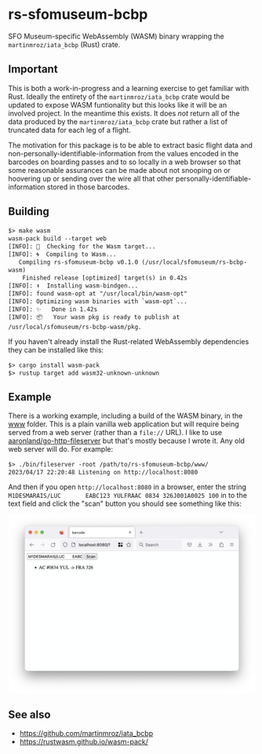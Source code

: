 # rs-sfomuseum-bcbp

SFO Museum-specific WebAssembly (WASM) binary wrapping the `martinmroz/iata_bcbp` (Rust) crate.

## Important

This is both a work-in-progress and a learning exercise to get familiar with Rust. Ideally the entirety of the `martinmroz/iata_bcbp` crate would be updated to expose WASM funtionality but this looks like it will be an involved project. In the meantime this exists. It does _not_ return all of the data produced by the `martinmroz/iata_bcbp` crate but rather a list of truncated data for each leg of a flight.

The motivation for this package is to be able to extract basic flight data and non-personally-identifiable-information from the values encoded in the barcodes on boarding passes and to so locally in a web browser so that some reasonable assurances can be made about not snooping on or hoovering up or sending over the wire all that other personally-identifiable-information stored in those barcodes. 

## Building

```
$> make wasm
wasm-pack build --target web
[INFO]: 🎯  Checking for the Wasm target...
[INFO]: 🌀  Compiling to Wasm...
   Compiling rs-sfomuseum-bcbp v0.1.0 (/usr/local/sfomuseum/rs-bcbp-wasm)
    Finished release [optimized] target(s) in 0.42s
[INFO]: ⬇️  Installing wasm-bindgen...
[INFO]: found wasm-opt at "/usr/local/bin/wasm-opt"
[INFO]: Optimizing wasm binaries with `wasm-opt`...
[INFO]: ✨   Done in 1.42s
[INFO]: 📦   Your wasm pkg is ready to publish at /usr/local/sfomuseum/rs-bcbp-wasm/pkg.
```

If you haven't already install the Rust-related WebAssembly dependencies they can be installed like this:

```
$> cargo install wasm-pack
$> rustup target add wasm32-unknown-unknown
```

## Example

There is a working example, including a build of the WASM binary, in the [www](www) folder. This is a plain vanilla web application but will require being served from a web server (rather than a `file://` URL). I like to use [aaronland/go-http-fileserver](https://github.com/aaronland/go-http-fileserver) but that's mostly because I wrote it. Any old web server will do. For example:

```
$> ./bin/fileserver -root /path/to/rs-sfomuseum-bcbp/www/
2023/04/17 22:20:48 Listening on http://localhost:8080
```

And then if you open `http://localhost:8080` in a browser, enter the string `M1DESMARAIS/LUC       EABC123 YULFRAAC 0834 326J001A0025 100` in to the text field and click the "scan" button you should see something like this:

![](docs/images/rs-sfomuseum-bcbp.png)

## See also

* https://github.com/martinmroz/iata_bcbp
* https://rustwasm.github.io/wasm-pack/